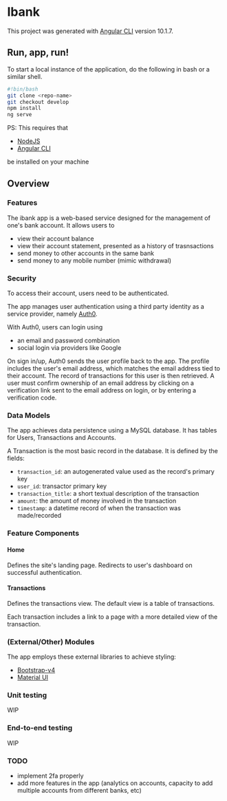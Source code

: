 # Ibank

This project was generated with [Angular CLI](https://github.com/angular/angular-cli) version 10.1.7.

## Run, app, run!

To start a local instance of the application, do the following in bash or a similar shell.

```bash
#!bin/bash
git clone <repo-name>
git checkout develop
npm install
ng serve
```

PS: This requires that

- [NodeJS](https://nodejs.org)
- [Angular CLI](https://cli.angular.io/)

be installed on your machine

## Overview

### Features

The ibank app is a web-based service designed for the management of one's bank account. It allows users to

- view their account balance
- view their account statement, presented as a history of trasnsactions
- send money to other accounts in the same bank
- send money to any mobile number (mimic withdrawal)

### Security

To access their account, users need to be authenticated.

The app manages user authentication using a third party identity as a service provider, namely [Auth0](https://auth0.com).

With Auth0, users can login using

- an email and password combination
- social login via providers like Google

On sign in/up, Auth0 sends the user profile back to the app. The profile includes the user's email address, which matches the email address tied to their account.
The record of transactions for this user is then retrieved.
A user must confirm ownership of an email address by clicking on a verification link sent to the email address on login, or by entering a verification code.

### Data Models

The app achieves data persistence using a MySQL database.
It has tables for Users, Transactions and Accounts.

A Transaction is the most basic record in the database. It is defined by the fields:

- `transaction_id`: an autogenerated value used as the record's primary key
- `user_id`: transactor primary key
- `transaction_title`: a short textual description of the transaction
- `amount`: the amount of money involved in the transaction
- `timestamp`: a datetime record of when the transaction was made/recorded

### Feature Components

#### Home

Defines the site's landing page. Redirects to user's dashboard on successful authentication.

#### Transactions

Defines the transactions view. The default view is a table of transactions.

Each transaction includes a link to a page with a more detailed view of the transaction.

### (External/Other) Modules

The app employs these external libraries to achieve styling:

- [Bootstrap-v4](https://https://getbootstrap.com/)
- [Material UI](https://material.angular.io/)

### Unit testing

WIP

### End-to-end testing

WIP


### TODO

- implement 2fa properly
- add more features in the app (analytics on accounts, capacity to add multiple accounts from different banks, etc)
